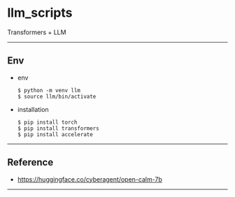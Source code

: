 # llm_scripts
Transformers + LLM

---

## Env

* env
    ```
    $ python -m venv llm 
    $ source llm/bin/activate
    ```

* installation
    ```
    $ pip install torch
    $ pip install transformers
    $ pip install accelerate
    ```

---

## Reference

* https://huggingface.co/cyberagent/open-calm-7b

---
